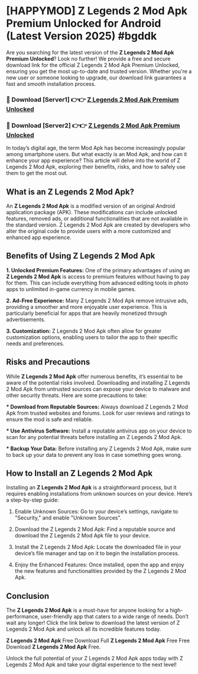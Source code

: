 # [HAPPYMOD] Z Legends 2 Mod Apk Premium Unlocked for Android (Latest Version 2025) #bgddk

Are you searching for the latest version of the <strong>Z Legends 2 Mod Apk Premium Unlocked</strong>? Look no further! We provide a free and secure download link for the official Z Legends 2 Mod Apk Premium Unlocked, ensuring you get the most up-to-date and trusted version. Whether you're a new user or someone looking to upgrade, our download link guarantees a fast and smooth installation process.


<h3>🔴 Download [Server1] 👉👉 <a href="https://appsnew.pages.dev?q=Z+Legends+2+Mod+Apk">Z Legends 2 Mod Apk Premium Unlocked</a></h3>

<h3>🔴 Download [Server2] 👉👉 <a href="https://appsnew.pages.dev?q=Z+Legends+2+Mod+Apk">Z Legends 2 Mod Apk Premium Unlocked</a></h3>


In today’s digital age, the term Mod Apk has become increasingly popular among smartphone users. But what exactly is an Mod Apk, and how can it enhance your app experience? This article will delve into the world of Z Legends 2 Mod Apk, exploring their benefits, risks, and how to safely use them to get the most out.


<h2>What is an Z Legends 2 Mod Apk?</h2>

An <strong>Z Legends 2 Mod Apk</strong> is a modified version of an original Android application package (APK). These modifications can include unlocked features, removed ads, or additional functionalities that are not available in the standard version. Z Legends 2 Mod Apk are created by developers who alter the original code to provide users with a more customized and enhanced app experience.


<h2>Benefits of Using Z Legends 2 Mod Apk</h2>

<strong> 1. Unlocked Premium Features:</strong> One of the primary advantages of using an <strong>Z Legends 2 Mod Apk</strong> is access to premium features without having to pay for them. This can include everything from advanced editing tools in photo apps to unlimited in-game currency in mobile games.

<strong> 2. Ad-Free Experience:</strong> Many Z Legends 2 Mod Apk remove intrusive ads, providing a smoother and more enjoyable user experience. This is particularly beneficial for apps that are heavily monetized through advertisements.

<strong> 3. Customization:</strong> Z Legends 2 Mod Apk often allow for greater customization options, enabling users to tailor the app to their specific needs and preferences.


<h2>Risks and Precautions</h2>

While <strong>Z Legends 2 Mod Apk</strong> offer numerous benefits, it’s essential to be aware of the potential risks involved. Downloading and installing Z Legends 2 Mod Apk from untrusted sources can expose your device to malware and other security threats. Here are some precautions to take:

<strong> * Download from Reputable Sources:</strong> Always download Z Legends 2 Mod Apk from trusted websites and forums. Look for user reviews and ratings to ensure the mod is safe and reliable.

<strong> * Use Antivirus Software:</strong> Install a reputable antivirus app on your device to scan for any potential threats before installing an Z Legends 2 Mod Apk.

<strong> * Backup Your Data:</strong> Before installing any Z Legends 2 Mod Apk, make sure to back up your data to prevent any loss in case something goes wrong.


<h2>How to Install an Z Legends 2 Mod Apk</h2>

Installing an <strong>Z Legends 2 Mod Apk</strong> is a straightforward process, but it requires enabling installations from unknown sources on your device. Here’s a step-by-step guide:

 1. Enable Unknown Sources: Go to your device’s settings, navigate to "Security," and enable "Unknown Sources".

 2. Download the Z Legends 2 Mod Apk: Find a reputable source and download the Z Legends 2 Mod Apk file to your device.

 3. Install the Z Legends 2 Mod Apk: Locate the downloaded file in your device’s file manager and tap on it to begin the installation process.

 4. Enjoy the Enhanced Features: Once installed, open the app and enjoy the new features and functionalities provided by the Z Legends 2 Mod Apk.


<h2><strong>Conclusion</strong></h2>

The <strong>Z Legends 2 Mod Apk</strong> is a must-have for anyone looking for a high-performance, user-friendly app that caters to a wide range of needs. Don’t wait any longer! Click the link below to download the latest version of Z Legends 2 Mod Apk and unlock all its incredible features today.

<strong>Z Legends 2 Mod Apk</strong> Free Download Full <strong>Z Legends 2 Mod Apk</strong> Free Free Download <strong>Z Legends 2 Mod Apk</strong> Free.

Unlock the full potential of your Z Legends 2 Mod Apk apps today with Z Legends 2 Mod Apk and take your digital experience to the next level!